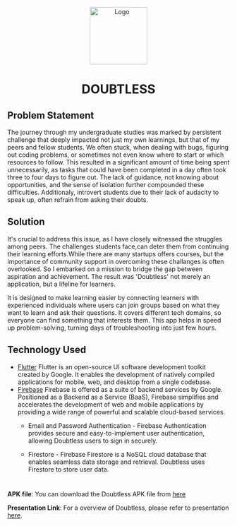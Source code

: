 <p align='center'><img src="https://github.com/IshitaPathak/DOUBTLESS/assets/75848598/63922d4c-eb62-424f-b0e0-48b32301c878" alt="Logo" width="130"  /></p>
<h1 align='center'>  DOUBTLESS</h1>
<p align='center'>




## Problem Statement
The journey through my undergraduate studies was marked by persistent challenge that deeply impacted not just my own learnings, but that of my peers and fellow students. We often stuck, when dealing with bugs, figuring out coding problems, or sometimes not even know where to start or which resources to follow. This resulted in a significant amount of time being spent unnecessarily, as tasks that could have been completed in a day often took three to four days to figure out. The lack of guidance, not knowing about opportunities, and the sense of isolation further compounded these difficulties. Additionaly, introvert students due to their lack of audacity to speak up, often refrain from asking their doubts.

## Solution
It's crucial to address this issue, as I have closely witnessed the struggles among peers. The challenges students face,can deter them from continuing their learning efforts.While there are many startups offers courses, but the importance of community support in overcoming these challanges is often overlooked. 
So I embarked on a mission to bridge the gap between aspiration and achievement. The result was 'Doubtless' not merely an application, but a lifeline for learners. 

It is designed to make learning easier by connecting learners with experienced individuals where users can join groups based on what they want to learn and ask their questions. It covers different tech domains, so everyone can find something that interests them. This app helps  in speed up problem-solving, turning days of troubleshooting into just few hours.

## Technology Used
- [Flutter](https://docs.flutter.dev/) Flutter is an open-source UI software development toolkit created by Google. It enables the development of natively compiled applications for mobile, web, and desktop from a single codebase.
- [Firebase](https://firebase.google.com/) Firebase is  offered as a suite of backend services by Google. Positioned as a Backend as a Service (BaaS), Firebase simplifies and accelerates the development of web and mobile applications by providing a wide range of powerful and scalable cloud-based services. 
   - Email and Password Authentication -
Firebase Authentication provides secure and easy-to-implement user authentication, allowing Doubtless users to sign in securely.

   - Firestore - 
Firebase Firestore is a NoSQL cloud database that enables seamless data storage and retrieval. Doubtless uses Firestore to store user data.

#

 **APK file**: You can download the Doubtless APK file from [here](https://drive.google.com/file/d/1DaWoVFgeB466wSvbB8HgI_EmmGHUtISM/view?usp=sharing)

 
 **Presentation Link**: For a overview of Doubtless, please refer to presentation [here](https://www.canva.com/design/DAF8XG085cs/10hgG7Zpy1dUbSZe1dWitQ/view?utm_content=DAF8XG085cs&utm_campaign=designshare&utm_medium=link&utm_source=editor).
